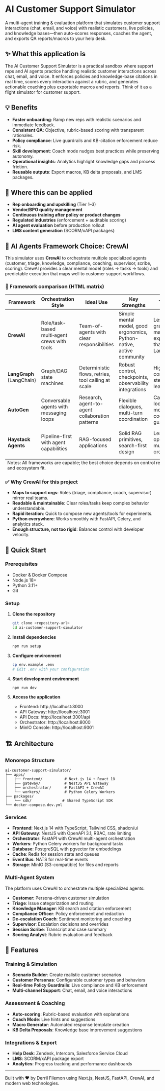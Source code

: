 # AI Customer Support Simulator

A multi-agent training & evaluation platform that simulates customer support interactions (chat, email, and voice) with realistic customers, live policies, and knowledge bases—then auto-scores responses, coaches the agent, and exports QA reports/macros to your help desk.

## ✨ What this application is

The AI Customer Support Simulator is a practical sandbox where support reps and AI agents practice handling realistic customer interactions across chat, email, and voice. It enforces policies and knowledge-base citations in real time, scores every interaction against a rubric, and generates actionable coaching plus exportable macros and reports. Think of it as a flight simulator for customer support.

## 💡 Benefits

- **Faster onboarding**: Ramp new reps with realistic scenarios and immediate feedback.
- **Consistent QA**: Objective, rubric-based scoring with transparent rationales.
- **Policy compliance**: Live guardrails and KB-citation enforcement reduce risk.
- **Skill development**: Coach mode nudges best practices while preserving autonomy.
- **Operational insights**: Analytics highlight knowledge gaps and process friction.
- **Reusable outputs**: Export macros, KB delta proposals, and LMS packages.

## 🧭 Where this can be applied

- **Rep onboarding and upskilling** (Tier 1–3)
- **Vendor/BPO quality management**
- **Continuous training after policy or product changes**
- **Regulated industries** (enforcement + auditable scoring)
- **AI agent evaluation** before production rollout
- **LMS content generation** (SCORM/xAPI packages)

## 🤖 AI Agents Framework Choice: CrewAI

This simulator uses **CrewAI** to orchestrate multiple specialized agents (customer, triage, knowledge, compliance, coaching, supervisor, scribe, scoring). CrewAI provides a clear mental model (roles → tasks → tools) and predictable execution that maps well to customer support workflows.

### 🔬 Framework comparison (HTML matrix)

<table>
  <thead>
    <tr>
      <th>Framework</th>
      <th>Orchestration Style</th>
      <th>Ideal Use</th>
      <th>Key Strengths</th>
      <th>Trade‑offs</th>
      <th>Maturity & Ecosystem</th>
    </tr>
  </thead>
  <tbody>
    <tr>
      <td><strong>CrewAI</strong></td>
      <td>Role/task-based multi‑agent crews with tools</td>
      <td>Team-of-agents with clear responsibilities</td>
      <td>Simple mental model, good ergonomics, Python-native, active community</td>
      <td>Less graph/state-machine expressiveness than LangGraph</td>
      <td>Growing, strong examples and tutorials</td>
    </tr>
    <tr>
      <td><strong>LangGraph</strong> (LangChain)</td>
      <td>Graph/DAG state machines</td>
      <td>Deterministic flows, retries, tool calling at scale</td>
      <td>Robust control, checkpoints, observability integrations</td>
      <td>Higher complexity; steeper learning curve</td>
      <td>Very mature ecosystem, enterprise adoption</td>
    </tr>
    <tr>
      <td><strong>AutoGen</strong></td>
      <td>Conversable agents with messaging loops</td>
      <td>Research, agent-to-agent collaboration patterns</td>
      <td>Flexible dialogues, multi-turn coordination</td>
      <td>Can be chat-loop heavy; more glue code for guardrails</td>
      <td>Active, research-friendly community</td>
    </tr>
    <tr>
      <td><strong>Haystack Agents</strong></td>
      <td>Pipeline-first with agent capabilities</td>
      <td>RAG-focused applications</td>
      <td>Solid RAG primitives, search-first design</td>
      <td>Less opinionated multi-agent orchestration</td>
      <td>Mature in RAG; smaller agent footprint</td>
    </tr>
  </tbody>
  <tfoot>
    <tr>
      <td colspan="6" style="text-align:left; font-size: 0.9em;">
        Notes: All frameworks are capable; the best choice depends on control requirements, team expertise, and ecosystem fit.
      </td>
    </tr>
  </tfoot>
  </table>

### ✅ Why CrewAI for this project

- **Maps to support orgs**: Roles (triage, compliance, coach, supervisor) mirror real teams.
- **Readable & maintainable**: Clear roles/tasks keep complex behavior understandable.
- **Rapid iteration**: Quick to compose new agents/tools for experiments.
- **Python everywhere**: Works smoothly with FastAPI, Celery, and analytics stack.
- **Enough structure, not too rigid**: Balances control with developer velocity.

## 🚀 Quick Start

### Prerequisites

- Docker & Docker Compose
- Node.js 18+ 
- Python 3.11+
- Git

### Setup

1. **Clone the repository**
   ```bash
   git clone <repository-url>
   cd ai-customer-support-simulator
   ```

2. **Install dependencies**
   ```bash
   npm run setup
   ```

3. **Configure environment**
   ```bash
   cp env.example .env
   # Edit .env with your configuration
   ```

4. **Start development environment**
   ```bash
   npm run dev
   ```

5. **Access the application**
   - Frontend: http://localhost:3000
   - API Gateway: http://localhost:3001
   - API Docs: http://localhost:3001/api
   - Orchestrator: http://localhost:8000
   - MinIO Console: http://localhost:9001

## 🏗️ Architecture

### Monorepo Structure

```
ai-customer-support-simulator/
├── apps/
│   ├── frontend/          # Next.js 14 + React 18
│   ├── gateway/           # NestJS API Gateway
│   ├── orchestrator/      # FastAPI + CrewAI
│   └── workers/           # Python Celery Workers
├── packages/
│   └── sdk/              # Shared TypeScript SDK
└── docker-compose.dev.yml
```

### Services

- **Frontend**: Next.js 14 with TypeScript, Tailwind CSS, shadcn/ui
- **API Gateway**: NestJS with OpenAPI 3.1, RBAC, rate limiting
- **Orchestrator**: FastAPI with CrewAI multi-agent orchestration
- **Workers**: Python Celery workers for background tasks
- **Database**: PostgreSQL with pgvector for embeddings
- **Cache**: Redis for session state and queues
- **Event Bus**: NATS for real-time events
- **Storage**: MinIO (S3-compatible) for files and reports

### Multi-Agent System

The platform uses CrewAI to orchestrate multiple specialized agents:

- **Customer**: Persona-driven customer simulation
- **Triage**: Issue categorization and routing
- **Knowledge Manager**: KB search and citation enforcement
- **Compliance Officer**: Policy enforcement and redaction
- **De-escalation Coach**: Sentiment monitoring and coaching
- **Supervisor**: Escalation decisions and overrides
- **Session Scribe**: Transcript and case summary
- **Scoring Analyst**: Rubric evaluation and feedback

## 🎯 Features

### Training & Simulation
- **Scenario Builder**: Create realistic customer scenarios
- **Customer Personas**: Configurable customer types and behaviors
- **Real-time Policy Guardrails**: Live compliance and KB enforcement
- **Multi-channel Support**: Chat, email, and voice interactions

### Assessment & Coaching
- **Auto-scoring**: Rubric-based evaluation with explanations
- **Coach Mode**: Live hints and suggestions
- **Macro Generator**: Automated response template creation
- **KB Delta Proposals**: Knowledge base improvement suggestions

### Integrations & Export
- **Help Desk**: Zendesk, Intercom, Salesforce Service Cloud
- **LMS**: SCORM/xAPI package export
- **Analytics**: Progress tracking and performance dashboards

---

Built with ❤️ by Derril Filemon 
using Next.js, NestJS, FastAPI, CrewAI, and modern web technologies.

